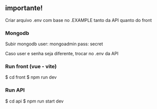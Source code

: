 ## importante!
Criar arquivo .env com base no .EXAMPLE tanto da API quanto do front

### Mongodb
Subir mongodb 
user: mongoadmin
pass: secret

Caso user e senha seja diferente, trocar no .env da API

### Run front (vue - vite)
$ cd front
$ npm run dev

### Run API
$ cd api 
$ npm run start dev 